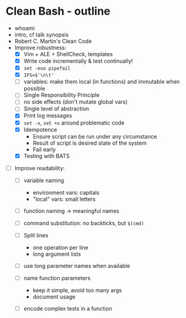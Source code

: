 # Clean Bash - outline

- whoami
- intro, cf talk synopsis
- Robert C. Martin's Clean Code
- Improve robustness:
    - [x] Vim + ALE + ShellCheck, templates
    - [x] Write code incrementally & test continually!
    - [x] `set -euo pipefail`
    - [x] `IFS=$'\n\t'`
    - [ ] variables: make them local (in functions) and immutable when possible
    - [ ] Single Responsibility Principle
    - [ ] no side effects (don't mutate global vars)
    - [ ] Single level of abstraction
    - [x] Print log messages
    - [x] `set -x`, `set +x` around problematic code
    - [x] Idempotence
        - Ensure script can be run under any circumstance
        - Result of script is desired state of the system
        - Fail early
    - [x] Testing with BATS
- [ ] Improve readability:
    - [ ] variable naming
        - environment vars: capitals
        - "local" vars: small letters
    - [ ] function naming -> meaningful names
    - [ ] command substitution: no backticks, but `$(cmd)`
    - [ ] Split lines
        - one operation per line
        - long argument lists
    - [ ] use long parameter names when available
    - [ ] name function parameters
        - keep it simple, avoid too many args
        - document usage
    - [ ] encode complex tests in a function
    

